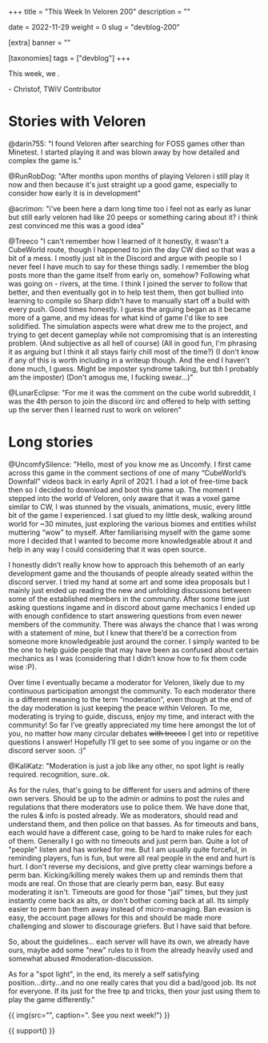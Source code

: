 +++
title = "This Week In Veloren 200"
description = ""

date = 2022-11-29
weight = 0
slug = "devblog-200"

[extra]
banner = ""

[taxonomies]
tags = ["devblog"]
+++

This week, we .

\- Christof, TWiV Contributor

# Stories with Veloren

@darin755: "I found Veloren after searching for FOSS games other than Minetest. I started playing it and was blown away by how detailed and complex the game is."

@RunRobDog: "After months upon months of playing Veloren i still play it now and then because it's just straight up a good game, especially to consider how early it is in development"

@acrimon: "i've been here a darn long time too i feel
not as early as lunar but still early
veloren had like 20 peeps or something caring about it?
i think zest convinced me this was a good idea"

@Treeco "I can't remember how I learned of it honestly, it wasn't a CubeWorld route, though I happened to join the day CW died so that was a bit of a mess.
I mostly just sit in the Discord and argue with people so I never feel I have much to say for these things sadly.
I remember the blog posts more than the game itself from early on, somehow? Following what was going on - rivers, at the time. I think I joined the server to follow that better, and then eventually got in to help test them, then got bullied into learning to compile so Sharp didn't have to manually start off a build with every push. Good times honestly.
I guess the arguing began as it became more of a game, and my ideas for what kind of game I'd like to see solidified. The simulation aspects were what drew me to the project, and trying to get decent gameplay while not compromising that is an interesting problem. (And subjective as all hell of course)
(All in good fun, I'm phrasing it as arguing but I think it all stays fairly chill most of the time?)
(I don't know if any of this is worth including in a writeup though. And the end I haven't done much, I guess. Might be imposter syndrome talking, but tbh I probably am the imposter)
(Don't amogus me, I fucking swear...)"

@LunarEclipse: "For me it was the comment on the cube world subreddit, I was the 4th person to join the discord iirc and offered to help with setting up  the server
then I learned rust to work on veloren"

# Long stories

@UncomfySilence: "Hello, most of you know me as Uncomfy. I first came across this game in the comment sections of one of many “CubeWorld’s Downfall” videos back in early April of 2021. I had a lot of free-time back then so I decided to download and boot this game up. The moment I stepped into the world of Veloren, only aware that it was a voxel game similar to CW, I was stunned by the visuals, animations, music, every little bit of the game I experienced. I sat glued to my little desk, walking around world for ~30 minutes, just exploring the various biomes and entities whilst muttering “wow” to myself. After familiarising myself with the game some more I decided that I wanted to become more knowledgeable about it and help in any way I could considering that it was open source.

I honestly didn’t really know how to approach this behemoth of an early development game and the thousands of people already seated within the discord server. I tried my hand at some art and some idea proposals but I mainly just ended up reading the new and unfolding discussions between some of the established members in the community. After some time just asking questions ingame and in discord about game mechanics I ended up with enough confidence to start answering questions from even newer members of the community. There was always the chance that I was wrong with a statement of mine, but I knew that there’d be a correction from someone more knowledgeable just around the corner. I simply wanted to be the one to help guide people that may have been as confused about certain mechanics as I was (considering that I didn’t know how to fix them code wise :P).
 
Over time I eventually became a moderator for Veloren, likely due to my continuous participation amongst the community. To each moderator there is a different meaning to the term “moderation”, even though at the end of the day moderation is just keeping the peace within Veloren. To me, moderating is trying to guide, discuss, enjoy my time, and interact with the community! So far I’ve greatly appreciated my time here amongst the lot of you, no matter how many circular debates ~~with treeco~~ I get into or  repetitive questions I answer! Hopefully I’ll get to see some of you ingame or on the discord server soon. :)"

@KaliKatz: "Moderation is just a job like any other, no spot light is really required.  recognition, sure..ok. 

As for the rules, that's going to be different for users and admins of there own servers. Should be up to the admin or admins to post the rules and regulations that there moderators use to police them. We have done that, the rules & info is posted already. We as moderators, should read and understand them, and then police on that basses. As for timeouts and bans, each would have a different case, going to be hard to make rules for each of them.  Generally I go with no timeouts and just perm ban.  Quite a lot of "people" listen and has worked for me.  But I am usually quite forceful, in reminding players, fun is fun, but were all real people in the end and hurt is hurt.  I don't reverse my decisions, and give pretty clear warnings before a perm ban. Kicking/killing merely wakes them up and reminds them that mods are real. On those that are clearly perm ban, easy. But easy moderating it isn't. Timeouts are good for those "jail" times, but they just instantly come back as alts, or don't bother coming back at all. Its simply easier to perm ban them away instead of micro-managing. Ban evasion is easy, the account page allows for this and should be made more challenging and slower to discourage griefers. But I have said that before.

So, about the guidelines... each server will have its own, we already have ours, maybe add some "new" rules to it from the already heavily used and somewhat abused #moderation-discussion.

As for a "spot light", in the end, its merely a self satisfying position...dirty...and no one really cares that you did a bad/good job. Its not for everyone. If its just for the free tp and tricks, then your just using them to play the game differently."

{{
    img(src="",
    caption=". See you next week!") 
}}

{{ support() }}

